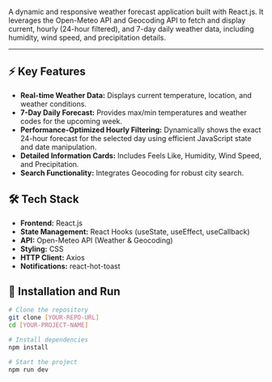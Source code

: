 A dynamic and responsive weather forecast application built with React.js. It leverages the Open-Meteo API and Geocoding API to fetch and display current, hourly (24-hour filtered), and 7-day daily weather data, including humidity, wind speed, and precipitation details.

---

## ⚡️ Key Features

* **Real-time Weather Data:** Displays current temperature, location, and weather conditions.
* **7-Day Daily Forecast:** Provides max/min temperatures and weather codes for the upcoming week.
* **Performance-Optimized Hourly Filtering:** Dynamically shows the exact 24-hour forecast for the selected day using efficient JavaScript state and date manipulation.
* **Detailed Information Cards:** Includes Feels Like, Humidity, Wind Speed, and Precipitation.
* **Search Functionality:** Integrates Geocoding for robust city search.

## 🛠 Tech Stack

* **Frontend:** React.js
* **State Management:** React Hooks (useState, useEffect, useCallback)
* **API:** Open-Meteo API (Weather & Geocoding)
* **Styling:** CSS
* **HTTP Client:** Axios
* **Notifications:** react-hot-toast

## 🚀 Installation and Run

```bash
# Clone the repository
git clone [YOUR-REPO-URL]
cd [YOUR-PROJECT-NAME]

# Install dependencies
npm install

# Start the project
npm run dev
